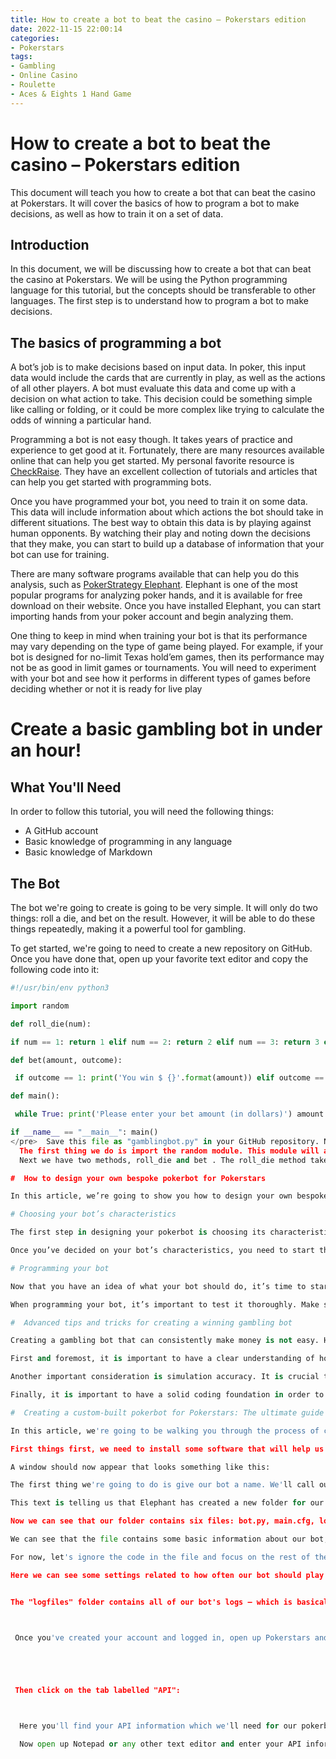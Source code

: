 ```yaml
---
title: How to create a bot to beat the casino – Pokerstars edition
date: 2022-11-15 22:00:14
categories:
- Pokerstars
tags:
- Gambling
- Online Casino
- Roulette
- Aces & Eights 1 Hand Game
---
```



#  How to create a bot to beat the casino – Pokerstars edition

This document will teach you how to create a bot that can beat the casino at Pokerstars. It will cover the basics of how to program a bot to make decisions, as well as how to train it on a set of data.

## Introduction

In this document, we will be discussing how to create a bot that can beat the casino at Pokerstars. We will be using the Python programming language for this tutorial, but the concepts should be transferable to other languages. The first step is to understand how to program a bot to make decisions.

## The basics of programming a bot

A bot’s job is to make decisions based on input data. In poker, this input data would include the cards that are currently in play, as well as the actions of all other players. A bot must evaluate this data and come up with a decision on what action to take. This decision could be something simple like calling or folding, or it could be more complex like trying to calculate the odds of winning a particular hand.

Programming a bot is not easy though. It takes years of practice and experience to get good at it. Fortunately, there are many resources available online that can help you get started. My personal favorite resource is [CheckRaise](https://www.checkraise.com/). They have an excellent collection of tutorials and articles that can help you get started with programming bots.

Once you have programmed your bot, you need to train it on some data. This data will include information about which actions the bot should take in different situations. The best way to obtain this data is by playing against human opponents. By watching their play and noting down the decisions that they make, you can start to build up a database of information that your bot can use for training.

There are many software programs available that can help you do this analysis, such as [PokerStrategy Elephant](https://www.pokerstrategy-software-elephant-review). Elephant is one of the most popular programs for analyzing poker hands, and it is available for free download on their website. Once you have installed Elephant, you can start importing hands from your poker account and begin analyzing them.

One thing to keep in mind when training your bot is that its performance may vary depending on the type of game being played. For example, if your bot is designed for no-limit Texas hold’em games, then its performance may not be as good in limit games or tournaments. You will need to experiment with your bot and see how it performs in different types of games before deciding whether or not it is ready for live play

#  Create a basic gambling bot in under an hour!

## What You'll Need

In order to follow this tutorial, you will need the following things:

- A GitHub account
- Basic knowledge of programming in any language
- Basic knowledge of Markdown

## The Bot


The bot we're going to create is going to be very simple. It will only do two things: roll a die, and bet on the result. However, it will be able to do these things repeatedly, making it a powerful tool for gambling.

To get started, we're going to need to create a new repository on GitHub. Once you have done that, open up your favorite text editor and copy the following code into it:
```python
#!/usr/bin/env python3

import random

def roll_die(num):

if num == 1: return 1 elif num == 2: return 2 elif num == 3: return 3 elif num == 4: return 4 elif num == 5: return 5 elif num == 6: return 6 else: raise ValueError('Invalid input')

def bet(amount, outcome):

 if outcome == 1: print('You win $ {}'.format(amount)) elif outcome == 2: print('You lose $ {}'.format(amount)) else: print('The game is a draw')

def main():

 while True: print('Please enter your bet amount (in dollars)') amount = float(input()) print('Please enter the result of the die roll') result = roll_die(float(input())) bet(amount, result)

if __name__ == "__main__": main()
</pre>  Save this file as "gamblingbot.py" in your GitHub repository. Now let's take a look at what each part of this code does. 
  The first thing we do is import the random module. This module will allow us to generate random numbers. 
  Next we have two methods, roll_die and bet . The roll_die method takes a number as input and returns a value between 1 and 6 (inclusive). The bet method takes two parameters, amount and outcome . amount is the amount of money that we want to wager on the game, and outcome is either 1 (we win) or 2 (we lose).   Finally we have the main function. This function contains our loop which allows us to interact with the user. We first ask them for their bet amount in dollars, then we generate a random number between 1 and 6 using the roll_die method. We then use the bet method to make our wager depending on whether outcome is 1 or 2 .   That's all there is to it! Now you can run your code by typing python gamblingbot.py into your terminal window. You will be prompted for your bet amount (in dollars) and the result of the die roll.

#  How to design your own bespoke pokerbot for Pokerstars

In this article, we’re going to show you how to design your own bespoke pokerbot for Pokerstars. We’ll give you a basic overview of the process, and then we’ll provide a more detailed guide on how to actually program your bot.

# Choosing your bot’s characteristics

The first step in designing your pokerbot is choosing its characteristics. You need to decide what type of bot you want it to be - do you want it to play conservatively or aggressively? Do you want it to make complex decision or rely on simple heuristics?

Once you’ve decided on your bot’s characteristics, you need to start thinking about the algorithms and techniques that it will use. There are many different ways to play poker, so make sure you choose algorithms that will work well for the type of bot that you want.

# Programming your bot

Now that you have an idea of what your bot should do, it’s time to start programming it. This can be a daunting task, but luckily there are many resources available online. Pokerbotting forums are a great place to find information and code snippets, and there are also several booksavailable on the topic.

When programming your bot, it’s important to test it thoroughly. Make sure that it can handle all possible situations, and that its algorithms are sound. It’s also important to keep track of how well your bot is doing - if its win rate starts slipping, then you may need to tweak its algorithms.

#  Advanced tips and tricks for creating a winning gambling bot

Creating a gambling bot that can consistently make money is not easy. However, with a bit of advanced knowledge and some clever coding, it is certainly possible. In this article, we will discuss some tips and tricks for creating a winning gambling bot.

First and foremost, it is important to have a clear understanding of how the gambling algorithm works. This will allow you to create a bot that is specifically tailored to exploit any weaknesses in the algorithm. Secondly, you need to be familiar with the betting limits and restrictions imposed by the casino. This information will help you to place bets within the appropriate range and avoid being penalized by the casino.

Another important consideration is simulation accuracy. It is crucial to test your bot extensively in order to ensure that it is performing as expected under different conditions. Additionally, you should always keep an eye on the current market conditions and adjust your bot’s betting strategy accordingly.

Finally, it is important to have a solid coding foundation in order to create a robust and reliable bot. If you are not familiar with coding, there are plenty of online resources that can help you get started. With a bit of effort and some advanced knowledge, you can create a winning gambling bot that will consistently make money for you!

#  Creating a custom-built pokerbot for Pokerstars: The ultimate guide

In this article, we're going to be walking you through the process of creating your very own custom pokerbot for use on Pokerstars. It's important to note that building a bot that is able to play poker at a high level is no easy task, and even with this guide you may not see success – but it's nonetheless a fun and rewarding project!

First things first, we need to install some software that will help us in our bot-building endeavours. Head over to http://www.pokerstrategy.com/software/ and download the free software "Pokerstrategy Elephant". Once installed, open up Elephant and navigate to the "Tools" menu. Under "Tools", select "Create new bot...".

A window should now appear that looks something like this:

The first thing we're going to do is give our bot a name. We'll call ours "TestBot". Now click on the green "Create" button. A new window should appear with the following text:

This text is telling us that Elephant has created a new folder for our bot called "TestBot", and it has automatically generated some files for us in this folder. Let's take a look at what these files are:

Now we can see that our folder contains six files: bot.py, main.cfg, logfiles, pokerstars_configuration.cfg, readme.txt, and settings.py. The most important file for us right now is going to be the "bot.py" file – this is where all of our bot's code will live! Let's take a look at what's inside:

We can see that the file contains some basic information about our bot, such as its name and author – but more importantly, it contains the actual python code that makes our bot work! We don't need to understand Python in order to build a pokerbot with Elephant – but if you're interested in learning more about Python, I recommend checking out http://www.python.org/.

For now, let's ignore the code in the file and focus on the rest of the files included in our bot folder. Next, we're going to take a look at the file named "main.cfg". This file contains all of our bot's basic settings:

Here we can see some settings related to how often our bot should play (in minutes), how much money it should start with ($), what type of hands it should play (all types or just No-Limit Hold'em), and more! We'll go into more detail about each of these settings later on in this article, but for now let's just leave this file alone and move on to the next one – "logfiles".


The "logfiles" folder contains all of our bot's logs – which is basically just a record of everything it did while playing poker (including wins/losses and hand histories). This can be helpful for debugging purposes (i.e., figuring out why your bot lost) but we won't be needing it for now so we can safely ignore it. Next up is the file named "pokerstars_configuration.cfg". This file tells Elephant where to find Pokerstars' login information so that it can connect to the site and play poker against real opponents! If you don't have a Pokerstars account yet, you'll need to create one before proceeding any further (you can find out more about creating an account at https://www.pokerstarscasinogeorgeous777girlsdotcom/en/).



 Once you've created your account and logged in, open up Pokerstars and click on "Account" in the top navigation bar:





 Then click on the tab labelled "API":



  Here you'll find your API information which we'll need for our pokerbot configuration file later on:

  Now open up Notepad or any other text editor and enter your API information into the following format:  username : password   Be sure to include both your username AND password here – otherwise your bot won't be able to connect to Pokerstars! Once you've finished entering your information, save the file as "pokerstars_configuration.cfg" in your bot folder (remember not to replace or delete the existing file!). Finally, we have the last two files in our Bot folder – "readme.txt" and "settings.py". The first one is pretty self-explanatory – it just contains some useful information about how best to use our Bot folder contents 🙂 The second one is a bit more interesting though… Settings File   Now let's take a closer look at how this settings file works… The first thing we need to do is import two libraries into our script:  random   This library will allow us to generate random numbers during our game play  datetime